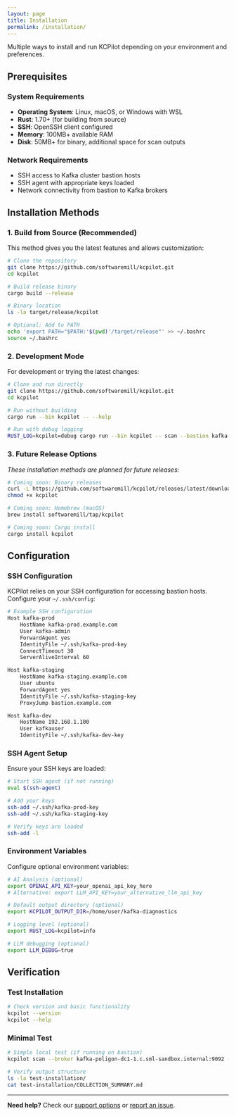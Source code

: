 ```yaml
---
layout: page
title: Installation
permalink: /installation/
---
```


Multiple ways to install and run KCPilot depending on your environment and preferences.

## Prerequisites

### System Requirements
- **Operating System**: Linux, macOS, or Windows with WSL
- **Rust**: 1.70+ (for building from source)
- **SSH**: OpenSSH client configured
- **Memory**: 100MB+ available RAM
- **Disk**: 50MB+ for binary, additional space for scan outputs

### Network Requirements
- SSH access to Kafka cluster bastion hosts
- SSH agent with appropriate keys loaded
- Network connectivity from bastion to Kafka brokers

## Installation Methods

### 1. Build from Source (Recommended)

This method gives you the latest features and allows customization:

```bash
# Clone the repository
git clone https://github.com/softwaremill/kcpilot.git
cd kcpilot

# Build release binary
cargo build --release

# Binary location
ls -la target/release/kcpilot

# Optional: Add to PATH
echo 'export PATH="$PATH:'$(pwd)'/target/release"' >> ~/.bashrc
source ~/.bashrc
```

### 2. Development Mode

For development or trying the latest changes:

```bash
# Clone and run directly
git clone https://github.com/softwaremill/kcpilot.git
cd kcpilot

# Run without building
cargo run --bin kcpilot -- --help

# Run with debug logging
RUST_LOG=kcpilot=debug cargo run --bin kcpilot -- scan --bastion kafka-prod --broker kafka-poligon-dc1-1.c.sml-sandbox.internal:9092
```

### 3. Future Release Options

*These installation methods are planned for future releases:*

```bash
# Coming soon: Binary releases
curl -L https://github.com/softwaremill/kcpilot/releases/latest/download/kcpilot-linux-x64 -o kcpilot
chmod +x kcpilot

# Coming soon: Homebrew (macOS)
brew install softwaremill/tap/kcpilot

# Coming soon: Cargo install
cargo install kcpilot
```

## Configuration

### SSH Configuration

KCPilot relies on your SSH configuration for accessing bastion hosts. Configure your `~/.ssh/config`:

```bash
# Example SSH configuration
Host kafka-prod
    HostName kafka-prod.example.com
    User kafka-admin
    ForwardAgent yes
    IdentityFile ~/.ssh/kafka-prod-key
    ConnectTimeout 30
    ServerAliveInterval 60

Host kafka-staging  
    HostName kafka-staging.example.com
    User ubuntu
    ForwardAgent yes
    IdentityFile ~/.ssh/kafka-staging-key
    ProxyJump bastion.example.com

Host kafka-dev
    HostName 192.168.1.100
    User kafkauser
    IdentityFile ~/.ssh/kafka-dev-key
```

### SSH Agent Setup

Ensure your SSH keys are loaded:

```bash
# Start SSH agent (if not running)
eval $(ssh-agent)

# Add your keys
ssh-add ~/.ssh/kafka-prod-key
ssh-add ~/.ssh/kafka-staging-key

# Verify keys are loaded
ssh-add -l
```

### Environment Variables

Configure optional environment variables:

```bash
# AI Analysis (optional)
export OPENAI_API_KEY=your_openai_api_key_here
# Alternative: export LLM_API_KEY=your_alternative_llm_api_key

# Default output directory (optional)
export KCPILOT_OUTPUT_DIR=/home/user/kafka-diagnostics

# Logging level (optional)
export RUST_LOG=kcpilot=info

# LLM debugging (optional)
export LLM_DEBUG=true
```

## Verification

### Test Installation

```bash
# Check version and basic functionality
kcpilot --version
kcpilot --help

```

### Minimal Test

```bash
# Simple local test (if running on bastion)
kcpilot scan --broker kafka-poligon-dc1-1.c.sml-sandbox.internal:9092 --output test-installation

# Verify output structure
ls -la test-installation/
cat test-installation/COLLECTION_SUMMARY.md
```
---

**Need help?** Check our [support options](https://softwaremill.com/services/apache-kafka-services/) or [report an issue](https://github.com/softwaremill/kcpilot/issues).